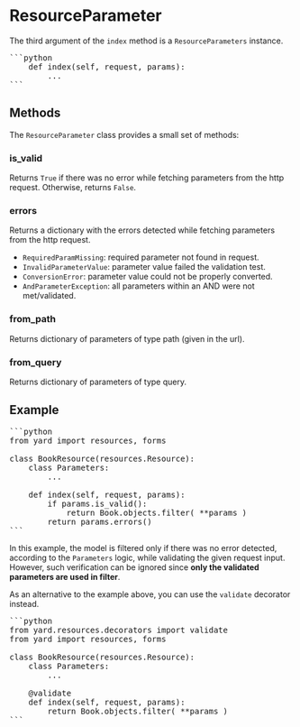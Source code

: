 # ResourceParameter

The third argument of the `index` method is a `ResourceParameters` instance.

<pre>
```python
    def index(self, request, params):
        ...
```
</pre>


## Methods

The `ResourceParameter` class provides a small set of methods:


### is_valid

Returns `True` if there was no error while fetching parameters from the http request. Otherwise, returns `False`.


### errors

Returns a dictionary with the errors detected while fetching parameters from the http request.

- `RequiredParamMissing`: required parameter not found in request.
- `InvalidParameterValue`: parameter value failed the validation test.
- `ConversionError`: parameter value could not be properly converted.
- `AndParameterException`: all parameters within an AND were not met/validated.


### from_path

Returns dictionary of parameters of type path (given in the url).


### from_query

Returns dictionary of parameters of type query.


## Example

<pre>
```python
from yard import resources, forms

class BookResource(resources.Resource):
    class Parameters:
        ...

    def index(self, request, params):
        if params.is_valid():
            return Book.objects.filter( **params )
        return params.errors()
```
</pre>

In this example, the model is filtered only if there was no error detected, according to the `Parameters` logic, while validating the given request input. However, such verification can be ignored since **only the validated parameters are used in filter**.

As an alternative to the example above, you can use the `validate` decorator instead.

<pre>
```python
from yard.resources.decorators import validate
from yard import resources, forms

class BookResource(resources.Resource):
    class Parameters:
        ...

    @validate
    def index(self, request, params):
        return Book.objects.filter( **params )
```
</pre>
